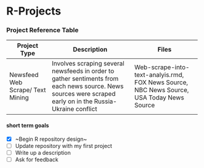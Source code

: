 # R-Projects

### Project Reference Table
| Project Type | Description | Files|
| ----------- | ----------- |----------- |
| Newsfeed Web Scrape/ Text Mining| Involves scraping several newsfeeds in order to gather sentiments from each news source. News sources were scraped early on in the Russia-Ukraine conflict|Web-scrape-into-text-analyis.rmd, FOX News Source, NBC News Source, USA Today News Source


#### short term goals
- [x] ~Begin R repository design~
- [ ] Update repository with my first project
- [ ] Write up a description
- [ ] Ask for feedback 
